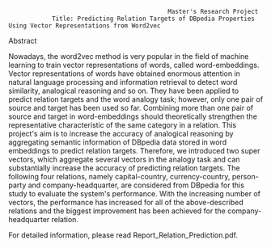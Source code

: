 
                                                Master's Research Project
                Title: Predicting Relation Targets of DBpedia Properties Using Vector Representations from Word2vec
                                                         
                                                         
Abstract

Nowadays, the word2vec method is very popular in the field of machine learning to train vector representations of words, called word-embeddings. Vector representations of words have obtained enormous attention in natural language processing and information retrieval to detect word similarity, analogical reasoning and so on. They have been applied to predict relation targets and the word analogy task;  however,  only one pair of source and target has been used so far. Combining more than one pair of source and target in word-embeddings should theoretically strengthen the representative characteristic of the same category in a relation.  This project's aim is to increase the accuracy of analogical reasoning by aggregating semantic information of DBpedia data stored in word embeddings to predict relation targets. Therefore, we introduced two super vectors, which aggregate several vectors in the analogy task and can substantially increase the accuracy of predicting relation targets.  The following four relations, namely capital-country, currency-country, person-party and company-headquarter, are considered from DBpedia for this study to evaluate the system's performance. With the increasing number of vectors, the performance has increased for all of the above-described relations and the biggest improvement has been achieved for the company-headquarter relation.

For detailed information, please read Report_Relation_Prediction.pdf.
